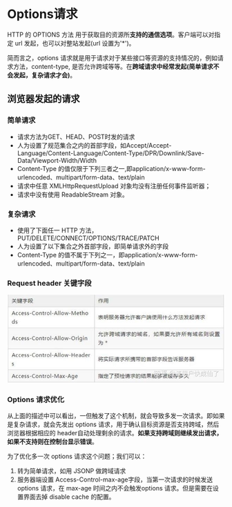 # Options请求

HTTP 的 OPTIONS 方法 用于获取目的资源所**支持的通信选项**。客户端可以对指定 url 发起，也可以对整站发起(url 设置为'*')。

简而言之，options 请求就是用于请求对于某些接口等资源的支持情况的，例如请求方法，content-type, 是否允许跨域等等。在**跨域请求中经常发起(简单请求不会发起，复杂请求才会)**。

## 浏览器发起的请求

### 简单请求

- 请求方法为GET、HEAD、POST时发的请求
- 人为设置了规范集合之内的首部字段，如Accept/Accept-Language/Content-Language/Content-Type/DPR/Downlink/Save-Data/Viewport-Width/Width
- Content-Type 的值仅限于下列三者之一,即application/x-www-form-urlencoded、multipart/form-data、text/plain
- 请求中任意 XMLHttpRequestUpload 对象均没有注册任何事件监听器；
- 请求中没有使用 ReadableStream 对象。

### 复杂请求

- 使用了下面任一 HTTP 方法，PUT/DELETE/CONNECT/OPTIONS/TRACE/PATCH
- 人为设置了以下集合之外首部字段，即简单请求外的字段
- Content-Type 的值不属于下列之一，即application/x-www-form-urlencoded、multipart/form-data、text/plain

### Request header 关键字段



![img](./img/11.jpg)



### Options 请求优化

从上面的描述中可以看出，一但触发了这个机制，就会导致多发一次请求。即如果是复杂请求，就会先发出 options 请求，用于确认目标资源是否支持跨域，然后浏览器根据相应的 header自动处理剩余的请求。**如果支持跨域则继续发出请求，如果不支持则在控制台显示错误**。

为了优化多一次 options 请求这个问题；我们可以：

1. 转为简单请求，如用 JSONP 做跨域请求
2. 服务器端设置 Access-Control-max-age字段，当第一次请求的时候发送 options 请求，在 max-age 时间之内不会触发options 请求。但是需要在设置界面去掉 disable cache 的配置。